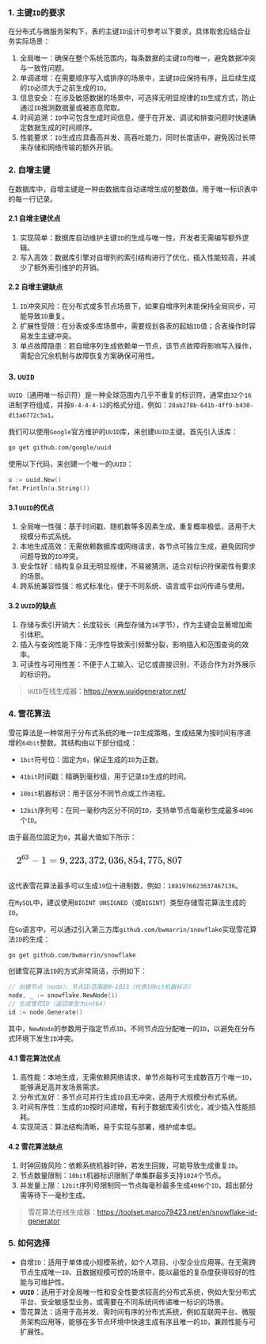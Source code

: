 ### 1. 主键`ID`的要求 

在分布式与微服务架构下，表的主键`ID`设计可参考以下要求，具体取舍应结合业务实际场景：
1. 全局唯一：确保在整个系统范围内，每条数据的主键`ID`均唯一，避免数据冲突与一致性问题。
2. 单调递增：在需要顺序写入或排序的场景中，主键`ID`应保持有序，且后续生成的`ID`必须大于之前生成的`ID`。
3. 信息安全：在涉及敏感数据的场景中，可选择无明显规律的`ID`生成方式，防止通过`ID`推测数据量或被恶意爬取。
4. 时间追溯：`ID`中可包含生成时间信息，便于在开发、调试和排查问题时快速确定数据生成的时间顺序。
5. 性能要求：`ID`生成应具备高并发、高吞吐能力，同时长度适中，避免因过长带来存储和网络传输的额外开销。

### 2. 自增主键

在数据库中，自增主键是一种由数据库自动递增生成的整数值，用于唯一标识表中的每一行记录。

#### 2.1 自增主键优点

1. 实现简单：数据库自动维护主键`ID`的生成与唯一性，开发者无需编写额外逻辑。
2. 写入高效：数据库引擎对自增列的索引结构进行了优化，插入性能较高，并减少了额外索引维护的开销。

#### 2.2 自增主键缺点

1. `ID`冲突风险：在分布式或多节点场景下，如果自增序列未能保持全局同步，可能导致`ID`重复。
2. 扩展性受限：在分表或多库场景中，需要规划各表的起始`ID`值；合表操作时容易发生主键冲突。
3. 单点故障隐患：若自增序列生成依赖单一节点，该节点故障将影响写入操作，需配合冗余机制与故障恢复方案确保可用性。

### 3. `UUID`

`UUID`（通用唯一标识符）是一种全球范围内几乎不重复的标识符，通常由`32`个`16`进制字符组成，并按`8-4-4-4-12`的格式分组，例如：`28ab278b-641b-4ff9-b430-d13a6772c5a1`。

我们可以使用`Google`官方维护的`UUID`库，来创建`UUID`主键。首先引入该库：

```sh
go get github.com/google/uuid
```

使用以下代码，来创建一个唯一的`UUID`：

```go
u := uuid.New()
fmt.Println(u.String())
```

#### 3.1 `UUID`的优点

1. 全局唯一性强：基于时间戳、随机数等多因素生成，重复概率极低，适用于大规模分布式系统。
2. 本地生成高效：无需依赖数据库或网络请求，各节点可独立生成，避免因同步问题导致的`ID`冲突。
3. 安全性好：结构复杂且无明显规律，不易被猜测，适合对标识符保密性有要求的场景。
4. 跨系统兼容性强：格式标准化，便于不同系统、语言或平台间传递与使用。

#### 3.2 `UUID`的缺点

1. 存储与索引开销大：长度较长（典型存储为`16`字节），作为主键会显著增加索引体积。
2. 插入与查询性能下降：无序性导致索引频繁分裂，影响插入和范围查询的效率。
3. 可读性与可用性差：不便于人工输入、记忆或直接识别，不适合作为对外展示的标识符。

> `UUID`在线生成器：https://www.uuidgenerator.net/


### 4. 雪花算法
雪花算法是一种常用于分布式系统的唯一`ID`生成策略，生成结果为按时间有序递增的`64bit`整数。其结构由以下部分组成：

- `1bit`符号位：固定为`0`，保证生成的`ID`为正数。

- `41bit`时间戳：精确到毫秒级，用于记录`ID`生成的时间。

- `10bit`机器标识：用于区分不同节点或工作进程。

- `12bit`序列号：在同一毫秒内区分不同的`ID`，支持单节点每毫秒生成最多`4096`个`ID`。

由于最高位固定为`0`，其最大值如下所示：

<img src="image/image-20250122155821077.png" alt="image-20250122155821077" style="zoom:70%;" />

这代表雪花算法最多可以生成`19`位十进制数，例如：`1881976623637467136`。

在`MySQL`中，建议使用`BIGINT UNSIGNED`（或`BIGINT`）类型存储雪花算法生成的`ID`。

在`Go`语言中，可以通过引入第三方库`github.com/bwmarrin/snowflake`实现雪花算法`ID`的生成：

```sh
go get github.com/bwmarrin/snowflake
```

创建雪花算法`ID`的方式非常简洁，示例如下：

```go
// 创建节点（node），节点ID范围是0~1023（代表10bit机器标识）
node, _ := snowflake.NewNode(1)
// 生成雪花ID（返回类型为int64）
id := node.Generate()
```

其中，`NewNode`的参数用于指定节点`ID`，不同节点应分配唯一的`ID`，以避免在分布式环境下发生`ID`冲突。

#### 4.1 雪花算法优点

1. 高性能：本地生成，无需依赖网络请求，单节点每秒可生成数百万个唯一`ID`，能够满足高并发场景需求。
2. 分布式友好：多节点可并行生成`ID`且无冲突，适用于大规模分布式系统。
3. 时间有序性：生成的`ID`按时间递增，有利于数据库索引优化，减少插入性能损耗。
4. 实现简洁：算法结构清晰，易于实现与部署，维护成本低。

#### 4.2 雪花算法缺点

1. 时钟回拨风险：依赖系统机器时钟，若发生回拨，可能导致生成重复`ID`。
2. 节点数量限制：`10bit`机器标识限制了单集群最多支持`1024`个节点。
3. 并发量上限：`12bit`序列号限制同一节点每毫秒最多生成`4096`个`ID`，超出部分需等待下一毫秒生成。

> 雪花算法在线生成器：https://toolset.marco79423.net/en/snowflake-id-generator


### 5. 如何选择
- 自增`ID`：适用于单体或小规模系统，如个人项目、小型企业应用等。在无需跨节点生成唯一`ID`、且数据规模可控的场景中，能以最低的复杂度获得较好的性能与可维护性。
- **`UUID`**：适用于对全局唯一性和安全性要求较高的分布式系统，例如大型分布式平台、安全敏感型业务，或需要在不同系统间传递唯一标识的场景。
- 雪花算法：适用于高并发、需时间有序的分布式系统，例如互联网平台、微服务架构应用等，能够在多节点环境中快速生成有序且唯一的`ID`，兼顾性能与可扩展性。